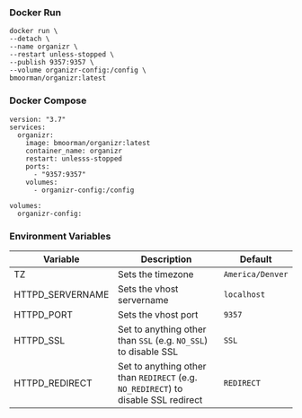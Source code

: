 ### Docker Run
```
docker run \
--detach \
--name organizr \
--restart unless-stopped \
--publish 9357:9357 \
--volume organizr-config:/config \
bmoorman/organizr:latest
```

### Docker Compose
```
version: "3.7"
services:
  organizr:
    image: bmoorman/organizr:latest
    container_name: organizr
    restart: unlesss-stopped
    ports:
      - "9357:9357"
    volumes:
      - organizr-config:/config

volumes:
  organizr-config:
```

### Environment Variables
|Variable|Description|Default|
|--------|-----------|-------|
|TZ|Sets the timezone|`America/Denver`|
|HTTPD_SERVERNAME|Sets the vhost servername|`localhost`|
|HTTPD_PORT|Sets the vhost port|`9357`|
|HTTPD_SSL|Set to anything other than `SSL` (e.g. `NO_SSL`) to disable SSL|`SSL`|
|HTTPD_REDIRECT|Set to anything other than `REDIRECT` (e.g. `NO_REDIRECT`) to disable SSL redirect|`REDIRECT`|
